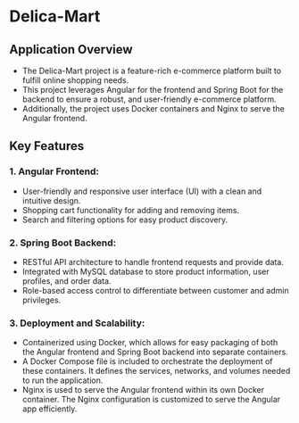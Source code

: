 # Delica-Mart

## Application Overview

* The Delica-Mart project is a feature-rich e-commerce platform built to fulfill online shopping needs.
* This project leverages Angular for the frontend and Spring Boot for the backend to ensure a robust, and user-friendly e-commerce platform.
* Additionally, the project uses Docker containers and Nginx to serve the Angular frontend.


## Key Features

### 1. Angular Frontend:

* User-friendly and responsive user interface (UI) with a clean and intuitive design.
* Shopping cart functionality for adding and removing items.
* Search and filtering options for easy product discovery.

### 2. Spring Boot Backend:

* RESTful API architecture to handle frontend requests and provide data.
* Integrated with MySQL database to store product information, user profiles, and order data.
* Role-based access control to differentiate between customer and admin privileges.

### 3. Deployment and Scalability:

* Containerized using Docker, which allows for easy packaging of both the Angular frontend and Spring Boot backend into separate containers.
* A Docker Compose file is included to orchestrate the deployment of these containers. It defines the services, networks, and volumes needed to run the application.
* Nginx is used to serve the Angular frontend within its own Docker container. The Nginx configuration is customized to serve the Angular app efficiently.
